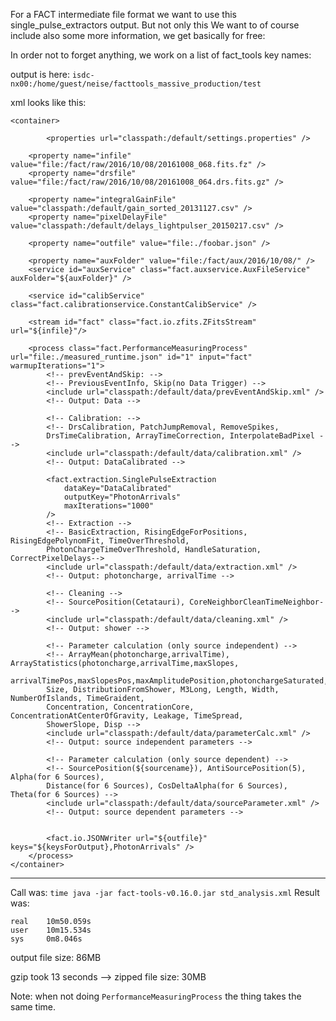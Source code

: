 For a FACT intermediate file format we want to use this single_pulse_extractors output. But not only this
We want to of course include also some more information, we get basically for free:

In order not to forget anything, we work on a list of fact_tools key names:

output is here: `isdc-nx00:/home/guest/neise/facttools_massive_production/test`


xml looks like this:
```{xml}
<container>

        <properties url="classpath:/default/settings.properties" />

    <property name="infile" value="file:/fact/raw/2016/10/08/20161008_068.fits.fz" />
    <property name="drsfile" value="file:/fact/raw/2016/10/08/20161008_064.drs.fits.gz" />

    <property name="integralGainFile" value="classpath:/default/gain_sorted_20131127.csv" />
    <property name="pixelDelayFile" value="classpath:/default/delays_lightpulser_20150217.csv" />

    <property name="outfile" value="file:./foobar.json" />

    <property name="auxFolder" value="file:/fact/aux/2016/10/08/" />
    <service id="auxService" class="fact.auxservice.AuxFileService" auxFolder="${auxFolder}" />

    <service id="calibService" class="fact.calibrationservice.ConstantCalibService" />

    <stream id="fact" class="fact.io.zfits.ZFitsStream"  url="${infile}"/>

    <process class="fact.PerformanceMeasuringProcess" url="file:./measured_runtime.json" id="1" input="fact" warmupIterations="1">
        <!-- prevEventAndSkip: -->
        <!-- PreviousEventInfo, Skip(no Data Trigger) -->
        <include url="classpath:/default/data/prevEventAndSkip.xml" />
        <!-- Output: Data -->

        <!-- Calibration: -->
        <!-- DrsCalibration, PatchJumpRemoval, RemoveSpikes,
        DrsTimeCalibration, ArrayTimeCorrection, InterpolateBadPixel -->
        <include url="classpath:/default/data/calibration.xml" />
        <!-- Output: DataCalibrated -->

        <fact.extraction.SinglePulseExtraction 
            dataKey="DataCalibrated"
            outputKey="PhotonArrivals"
            maxIterations="1000"
        />
        <!-- Extraction -->
        <!-- BasicExtraction, RisingEdgeForPositions, RisingEdgePolynomFit, TimeOverThreshold,
        PhotonChargeTimeOverThreshold, HandleSaturation, CorrectPixelDelays-->
        <include url="classpath:/default/data/extraction.xml" />
        <!-- Output: photoncharge, arrivalTime -->

        <!-- Cleaning -->
        <!-- SourcePosition(Cetatauri), CoreNeighborCleanTimeNeighbor-->
        <include url="classpath:/default/data/cleaning.xml" />
        <!-- Output: shower -->

        <!-- Parameter calculation (only source independent) -->
        <!-- ArrayMean(photoncharge,arrivalTime), ArrayStatistics(photoncharge,arrivalTime,maxSlopes,
        arrivalTimePos,maxSlopesPos,maxAmplitudePosition,photonchargeSaturated,arrivalTimeTOT),
        Size, DistributionFromShower, M3Long, Length, Width, NumberOfIslands, TimeGraident,
        Concentration, ConcentrationCore, ConcentrationAtCenterOfGravity, Leakage, TimeSpread,
        ShowerSlope, Disp -->
        <include url="classpath:/default/data/parameterCalc.xml" />
        <!-- Output: source independent parameters -->

        <!-- Parameter calculation (only source dependent) -->
        <!-- SourcePosition(${sourcename}), AntiSourcePosition(5), Alpha(for 6 Sources),
        Distance(for 6 Sources), CosDeltaAlpha(for 6 Sources), Theta(for 6 Sources) -->
        <include url="classpath:/default/data/sourceParameter.xml" />
        <!-- Output: source dependent parameters -->


        <fact.io.JSONWriter url="${outfile}" keys="${keysForOutput},PhotonArrivals" />
    </process>
</container>
```

----

Call was:
`time java -jar fact-tools-v0.16.0.jar std_analysis.xml`
Result was:
```
real    10m50.059s
user    10m15.534s
sys     0m8.046s
```
output file size: 86MB

gzip took 13 seconds --> zipped file size: 30MB

Note: when not doing `PerformanceMeasuringProcess` the thing takes the same time. 
